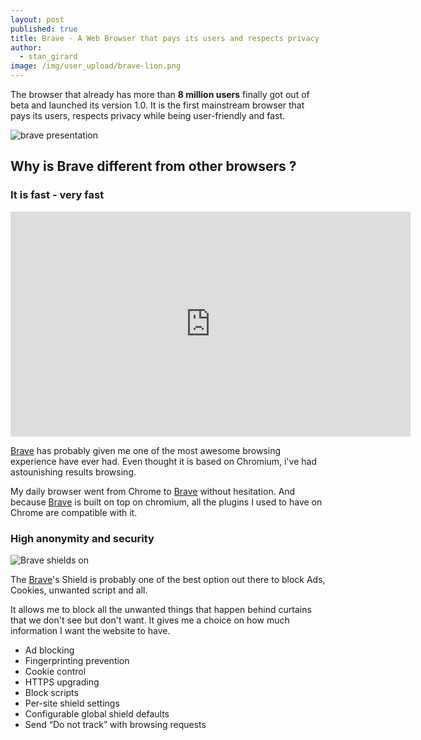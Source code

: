 ```yaml
---
layout: post
published: true
title: Brave - A Web Browser that pays its users and respects privacy
author:
  - stan_girard
image: /img/user_upload/brave-lion.png
---
```

The browser that already has more than **8 million users** finally got out of beta and launched its version 1.0. It is the first mainstream browser that pays its users, respects privacy while being user-friendly and fast. 

![brave presentation]({{site.baseurl}}/img/user_upload/brave-presentation.png)

## Why is Brave different from other browsers ? 

### It is fast - very fast

<iframe src="https://player.vimeo.com/video/371512354?color=fb542b&title=0&byline=0&portrait=0" width="640" height="360" frameborder="0" allow="autoplay; fullscreen" allowfullscreen></iframe>

[Brave](https://brave.com/pri301) has probably given me one of the most awesome browsing experience have ever had. Even thought it is based on Chromium, i've had astounishing results browsing. 

My daily browser went from Chrome to [Brave](https://brave.com/pri301) without hesitation.
And because [Brave](https://brave.com/pri301) is built on top on chromium, all the plugins I used to have on Chrome are compatible with it.

  
### High anonymity and security

![Brave shields on ]({{site.baseurl}}/img/user_upload/brave-shields-on.png)

The [Brave](https://brave.com/pri301)'s Shield is probably one of the best option out there to block Ads, Cookies, unwanted script and all.

It allows me to block all the unwanted things that happen behind curtains that we don't see but don't want. It gives me a choice on how much information I want the website to have. 

- Ad blocking
- Fingerprinting prevention
- Cookie control
- HTTPS upgrading
- Block scripts
- Per-site shield settings
- Configurable global shield defaults
- Send “Do not track” with browsing requests







  

